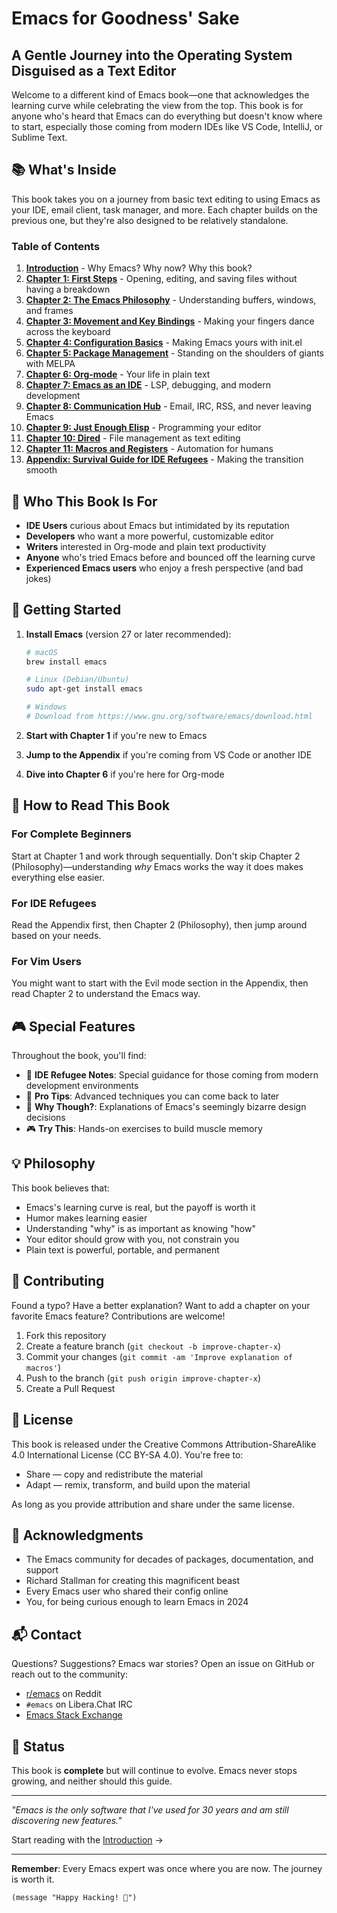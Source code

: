 # Emacs for Goodness' Sake
## A Gentle Journey into the Operating System Disguised as a Text Editor

Welcome to a different kind of Emacs book—one that acknowledges the learning curve while celebrating the view from the top. This book is for anyone who's heard that Emacs can do everything but doesn't know where to start, especially those coming from modern IDEs like VS Code, IntelliJ, or Sublime Text.

## 📚 What's Inside

This book takes you on a journey from basic text editing to using Emacs as your IDE, email client, task manager, and more. Each chapter builds on the previous one, but they're also designed to be relatively standalone.

### Table of Contents

1. **[Introduction](00-introduction.md)** - Why Emacs? Why now? Why this book?
2. **[Chapter 1: First Steps](01-first-steps.md)** - Opening, editing, and saving files without having a breakdown
3. **[Chapter 2: The Emacs Philosophy](02-philosophy.md)** - Understanding buffers, windows, and frames
4. **[Chapter 3: Movement and Key Bindings](03-keybindings.md)** - Making your fingers dance across the keyboard
5. **[Chapter 4: Configuration Basics](04-configuration.md)** - Making Emacs yours with init.el
6. **[Chapter 5: Package Management](05-packages.md)** - Standing on the shoulders of giants with MELPA
7. **[Chapter 6: Org-mode](06-org-mode.md)** - Your life in plain text
8. **[Chapter 7: Emacs as an IDE](07-ide.md)** - LSP, debugging, and modern development
9. **[Chapter 8: Communication Hub](08-communication.md)** - Email, IRC, RSS, and never leaving Emacs
10. **[Chapter 9: Just Enough Elisp](09-elisp.md)** - Programming your editor
11. **[Chapter 10: Dired](10-dired.md)** - File management as text editing
12. **[Chapter 11: Macros and Registers](11-macros-registers.md)** - Automation for humans
13. **[Appendix: Survival Guide for IDE Refugees](appendix-ide-refugees.md)** - Making the transition smooth

## 🎯 Who This Book Is For

- **IDE Users** curious about Emacs but intimidated by its reputation
- **Developers** who want a more powerful, customizable editor
- **Writers** interested in Org-mode and plain text productivity
- **Anyone** who's tried Emacs before and bounced off the learning curve
- **Experienced Emacs users** who enjoy a fresh perspective (and bad jokes)

## 🚀 Getting Started

1. **Install Emacs** (version 27 or later recommended):
   ```bash
   # macOS
   brew install emacs
   
   # Linux (Debian/Ubuntu)
   sudo apt-get install emacs
   
   # Windows
   # Download from https://www.gnu.org/software/emacs/download.html
   ```

2. **Start with Chapter 1** if you're new to Emacs
3. **Jump to the Appendix** if you're coming from VS Code or another IDE
4. **Dive into Chapter 6** if you're here for Org-mode

## 📖 How to Read This Book

### For Complete Beginners
Start at Chapter 1 and work through sequentially. Don't skip Chapter 2 (Philosophy)—understanding *why* Emacs works the way it does makes everything else easier.

### For IDE Refugees  
Read the Appendix first, then Chapter 2 (Philosophy), then jump around based on your needs.

### For Vim Users
You might want to start with the Evil mode section in the Appendix, then read Chapter 2 to understand the Emacs way.

## 🎮 Special Features

Throughout the book, you'll find:

- 🚸 **IDE Refugee Notes**: Special guidance for those coming from modern development environments
- 🎯 **Pro Tips**: Advanced techniques you can come back to later
- 🤔 **Why Though?**: Explanations of Emacs's seemingly bizarre design decisions
- 🎮 **Try This**: Hands-on exercises to build muscle memory

## 💡 Philosophy

This book believes that:
- Emacs's learning curve is real, but the payoff is worth it
- Humor makes learning easier
- Understanding "why" is as important as knowing "how"
- Your editor should grow with you, not constrain you
- Plain text is powerful, portable, and permanent

## 🤝 Contributing

Found a typo? Have a better explanation? Want to add a chapter on your favorite Emacs feature? Contributions are welcome!

1. Fork this repository
2. Create a feature branch (`git checkout -b improve-chapter-x`)
3. Commit your changes (`git commit -am 'Improve explanation of macros'`)
4. Push to the branch (`git push origin improve-chapter-x`)
5. Create a Pull Request

## 📝 License

This book is released under the Creative Commons Attribution-ShareAlike 4.0 International License (CC BY-SA 4.0). You're free to:
- Share — copy and redistribute the material
- Adapt — remix, transform, and build upon the material

As long as you provide attribution and share under the same license.

## 🙏 Acknowledgments

- The Emacs community for decades of packages, documentation, and support
- Richard Stallman for creating this magnificent beast
- Every Emacs user who shared their config online
- You, for being curious enough to learn Emacs in 2024

## 📬 Contact

Questions? Suggestions? Emacs war stories? Open an issue on GitHub or reach out to the community:
- [r/emacs](https://www.reddit.com/r/emacs/) on Reddit
- `#emacs` on Libera.Chat IRC
- [Emacs Stack Exchange](https://emacs.stackexchange.com/)

## 🚦 Status

This book is **complete** but will continue to evolve. Emacs never stops growing, and neither should this guide.

---

*"Emacs is the only software that I've used for 30 years and am still discovering new features."*

Start reading with the [Introduction](00-introduction.md) →

---

**Remember**: Every Emacs expert was once where you are now. The journey is worth it.

```elisp
(message "Happy Hacking! 🎉")
```